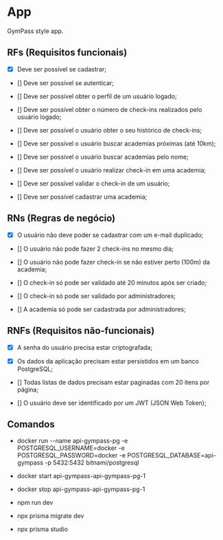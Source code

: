 # App

GymPass style app.

## RFs (Requisitos funcionais)

- [x] Deve ser possível se cadastrar;

- [] Deve ser possível se autenticar;

- [] Deve ser possível obter o perfil de um usuário logado;

- [] Deve ser possível obter o número de check-ins realizados pelo usuário logado;

- [] Deve ser possível o usuário obter o seu histórico de check-ins;

- [] Deve ser possível o usuário buscar academias próximas (até 10km);

- [] Deve ser possível o usuário buscar academias pelo nome;

- [] Deve ser possível o usuário realizar check-in em uma academia;

- [] Deve ser possível validar o check-in de um usuário;

- [] Deve ser possível cadastrar uma academia;

## RNs (Regras de negócio)

- [x] O usuário não deve poder se cadastrar com um e-mail duplicado;

- [] O usuário não pode fazer 2 check-ins no mesmo dia;

- [] O usuário não pode fazer check-in se não estiver perto (100m) da academia;

- [] O check-in só pode ser validado até 20 minutos após ser criado;

- [] O check-in só pode ser validado por administradores;

- [] A academia só pode ser cadastrada por administradores;

## RNFs (Requisitos não-funcionais)

- [x] A senha do usuário precisa estar criptografada;

- [x] Os dados da aplicação precisam estar persistidos em um banco PostgreSQL;

- [] Todas listas de dados precisam estar paginadas com 20 itens por página;

- [] O usuário deve ser identificado por um JWT (JSON Web Token);

## Comandos

- docker run --name api-gympass-pg -e POSTGRESQL_USERNAME=docker -e POSTGRESQL_PASSWORD=docker -e POSTGRESQL_DATABASE=api-gympass -p 5432:5432 bitnami/postgresql

- docker start api-gympass-api-gympass-pg-1

- docker stop api-gympass-api-gympass-pg-1

- npm run dev

- npx prisma migrate dev

- npx prisma studio
